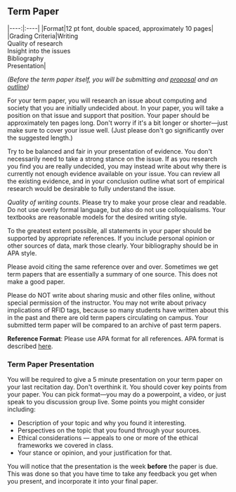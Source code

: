 ## Term Paper 

|----:|:----|
|Format|12 pt font, double spaced, approximately 10 pages|
|Grading Criteria|Writing<br>Quality of research<br>Insight into the issues<br>Bibliography<br>Presentation|

_(Before the term paper itself, you will be submitting and [proposal](homeworks/paper-proposal) and an [outline](homeworks/paper-outline))_

For your term paper, you will research an issue about computing and society that you are initially undecided about. In your paper, you will take a position on that issue and support that position. Your paper should be approximately ten pages long. Don't worry if it's a bit longer or shorter—just make sure to cover your issue well. (Just please don't go significantly over the suggested length.)

Try to be balanced and fair in your presentation of evidence. You don't necessarily need to take a strong stance on the issue. If as you research you find you are really undecided, you may instead write about why there is currently not enough evidence available on your issue. You can review all the existing evidence, and in your conclusion outline what sort of empirical research would be desirable to fully understand the issue.

_Quality of writing counts_. Please try to make your prose clear and readable. Do not use overly formal language, but also do not use colloquialisms. Your textbooks are reasonable models for the desired writing style.

To the greatest extent possible, all statements in your paper should be supported by appropriate references. If you include personal opinion or other sources of data, mark those clearly. Your bibliography should be in APA style.

Please avoid citing the same reference over and over. Sometimes we get term papers that are essentially a summary of one source. This does not make a good paper.

Please do NOT write about sharing music and other files online, without special permission of the instructor. You may not write about privacy implications of RFID tags, because so many students have written about this in the past and there are old term papers circulating on campus. Your submitted term paper will be compared to an archive of past term papers.

**Reference Format**: Please use APA format for all references. APA format is described [here](http://www.apastyle.org/).

### Term Paper Presentation

You will be required to give a 5 minute presentation on your term paper on your last recitation day. Don't overthink it. You should cover key points from your paper. You can pick format—you may do a powerpoint, a video, or just speak to you discussion group live. Some points you might consider including: 
- Description of your topic and why you found it interesting.
- Perspectives on the topic that you found through your sources.
- Ethical considerations — appeals to one or more of the ethical frameworks we covered in class.
- Your stance or opinion, and your justification for that.

You will notice that the presentation is the week **before** the paper is due.  This was done so that you have time to take any feedback you get when you present, and incorporate it into your final paper.
